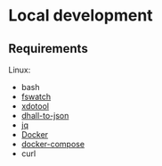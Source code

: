 # Local development

## Requirements

Linux:
* bash
* [fswatch](https://github.com/emcrisostomo/fswatch#installation)
* [xdotool](https://github.com/jordansissel/xdotool)
* [dhall-to-json](https://github.com/dhall-lang/dhall-haskell/releases)
* [jq](https://github.com/stedolan/jq)
* [Docker](https://www.docker.com/)
* [docker-compose](https://docs.docker.com/compose/)
* curl